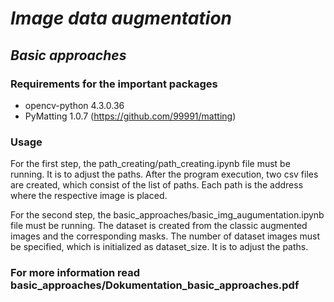 # *Image data augmentation*

## *Basic approaches*

### Requirements for the important packages
- opencv-python 4.3.0.36
- PyMatting 1.0.7 (https://github.com/99991/matting)

### Usage
For the first step, the path_creating/path_creating.ipynb file must be running. 
It is to adjust the paths.
After the program execution, two csv files are created, which consist of the list of paths. 
Each path is the address where the respective image is placed.


For the second step, the basic_approaches/basic_img_augumentation.ipynb file must be running.
The dataset is created from the classic augmented images and the corresponding masks. 
The number of dataset images must be specified, which is initialized as dataset_size. 
It is to adjust the paths.




### For more information read basic_approaches/Dokumentation_basic_approaches.pdf
